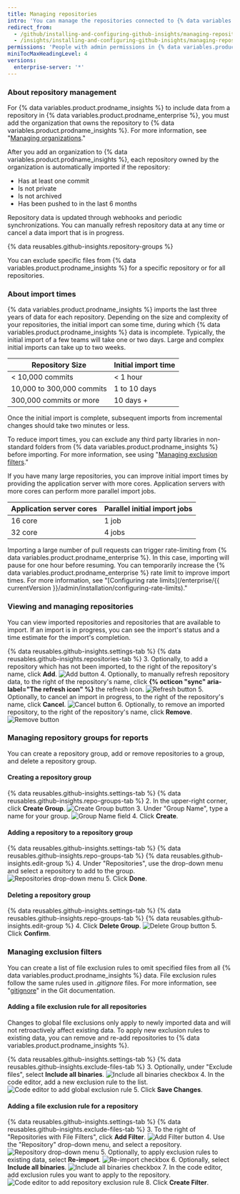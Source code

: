 ```yaml
---
title: Managing repositories
intro: 'You can manage the repositories connected to {% data variables.product.prodname_insights %} and the data included in metrics for each repository.'
redirect_from:
  - /github/installing-and-configuring-github-insights/managing-repositories
  - /insights/installing-and-configuring-github-insights/managing-repositories
permissions: 'People with admin permissions in {% data variables.product.prodname_insights %} can manage repositories. '
miniTocMaxHeadingLevel: 4
versions:
  enterprise-server: '*'
---
```

### About repository management

For {% data variables.product.prodname_insights %} to include data from a repository in {% data variables.product.prodname_enterprise %}, you must add the organization that owns the repository to {% data variables.product.prodname_insights %}. For more information, see "[Managing organizations](/github/installing-and-configuring-github-insights/managing-organizations)."

After you add an organization to {% data variables.product.prodname_insights %}, each repository owned by the organization is automatically imported if the repository:
- Has at least one commit
- Is not private
- Is not archived
- Has been pushed to in the last 6 months

Repository data is updated through webhooks and periodic synchronizations. You can manually refresh repository data at any time or cancel a data import that is in progress.

{% data reusables.github-insights.repository-groups %}

You can exclude specific files from {% data variables.product.prodname_insights %} for a specific repository or for all repositories.  

### About import times

{% data variables.product.prodname_insights %} imports the last three years of data for each repository. Depending on the size and complexity of your repositories, the initial import can some time, during which {% data variables.product.prodname_insights %} data is incomplete. Typically, the initial import of a few teams will take one or two days. Large and complex initial imports can take up to two weeks.

| Repository Size     | Initial import time      |
| ----------|--------------|
|  < 10,000 commits        | < 1 hour  |
| 10,000 to 300,000 commits       | 1 to 10 days  |
| 300,000 commits or more       | 10 days + |

Once the initial import is complete, subsequent imports from incremental changes should take two minutes or less.

To reduce import times, you can exclude any third party libraries in non-standard folders from {% data variables.product.prodname_insights %} before importing. For more information, see using "[Managing exclusion filters](#managing-exclusion-filters)."

If you have many large repositories, you can improve initial import times by providing the application server with more cores. Application servers with more cores can perform more parallel import jobs.

| Application server cores | Parallel initial import jobs  |
| ----------|--------------|
| 16 core       | 1 job  |
| 32 core      | 4 jobs |

Importing a large number of pull requests can trigger rate-limiting from {% data variables.product.prodname_enterprise %}. In this case, importing will pause for one hour before resuming. You can temporarily increase the {% data variables.product.prodname_enterprise %} rate limit to improve import times. For more information, see "[Configuring rate limits](/enterprise/{{ currentVersion }}/admin/installation/configuring-rate-limits)."

### Viewing and managing repositories

You can view imported repositories and repositories that are available to import. If an import is in progress, you can see the import's status and a time estimate for the import's completion.

{% data reusables.github-insights.settings-tab %}
{% data reusables.github-insights.repositories-tab %}
3. Optionally, to add a repository which has not been imported, to the right of the repository's name, click **Add**.
  ![Add button](/assets/images/help/insights/add-button.png)
4. Optionally, to manually refresh repository data, to the right of the repository's name, click **{% octicon "sync" aria-label="The refresh icon" %}** the refresh icon.
  ![Refresh button](/assets/images/help/insights/refresh-button.png)
5. Optionally, to cancel an import in progress, to the right of the repository's name, click **Cancel**.
  ![Cancel button](/assets/images/help/insights/cancel-button.png)
6. Optionally, to remove an imported repository, to the right of the repository's name, click **Remove**.
  ![Remove button](/assets/images/help/insights/remove-button.png)

### Managing repository groups for reports

You can create a repository group, add or remove repositories to a group, and delete a repository group.

#### Creating a repository group

{% data reusables.github-insights.settings-tab %}
{% data reusables.github-insights.repo-groups-tab %}
2. In the upper-right corner, click **Create Group**.
  ![Create Group button](/assets/images/help/insights/create-group.png)
3. Under "Group Name", type a name for your group.
  ![Group Name field](/assets/images/help/insights/group-name.png)
4. Click **Create**.

#### Adding a repository to a repository group

{% data reusables.github-insights.settings-tab %}
{% data reusables.github-insights.repo-groups-tab %}
{% data reusables.github-insights.edit-group %}
4. Under "Repositories", use the drop-down menu and select a repository to add to the group.
  ![Repositories drop-down menu](/assets/images/help/insights/repositories-drop-down.png)
5. Click **Done**.

#### Deleting a repository group

{% data reusables.github-insights.settings-tab %}
{% data reusables.github-insights.repo-groups-tab %}
{% data reusables.github-insights.edit-group %}
4. Click **Delete Group**.
  ![Delete Group button](/assets/images/help/insights/delete-group.png)
5. Click **Confirm**.

### Managing exclusion filters

You can create a list of file exclusion rules to omit specified files from all {% data variables.product.prodname_insights %} data. File exclusion rules follow the same rules used in *.gitignore* files. For more information, see "[gitignore](https://git-scm.com/docs/gitignore)" in the Git documentation.

#### Adding a file exclusion rule for all repositories

Changes to global file exclusions only apply to newly imported data and will not retroactively affect existing data. To apply new exclusion rules to existing data, you can remove and re-add repositories to {% data variables.product.prodname_insights %}.

{% data reusables.github-insights.settings-tab %}
{% data reusables.github-insights.exclude-files-tab %}
3. Optionally, under "Exclude files", select **Include all binaries**.
  ![Include all binaries checkbox](/assets/images/help/insights/include-all-binaries-global.png)
4. In the code editor, add a new exclusion rule to the list.
  ![Code editor to add global exclusion rule](/assets/images/help/insights/global-exclusion-list.png)
5. Click **Save Changes**.

#### Adding a file exclusion rule for a repository

{% data reusables.github-insights.settings-tab %}
{% data reusables.github-insights.exclude-files-tab %}
3. To the right of "Repositories with File Filters", click **Add Filter**.
  ![Add Filter button](/assets/images/help/insights/add-filter.png)
4. Use the "Repository" drop-down menu, and select a repository.
  ![Repository drop-down menu](/assets/images/help/insights/repository-drop-down-exclude.png)
5. Optionally, to apply exclusion rules to existing data, select **Re-import**.
  ![Re-import checkbox](/assets/images/help/insights/re-import-checkbox.png)
6. Optionally, select **Include all binaries**.
    ![Include all binaries checkbox](/assets/images/help/insights/include-all-binaries-repo.png)
7. In the code editor, add exclusion rules you want to apply to the repository.
  ![Code editor to add repository exclusion rule](/assets/images/help/insights/repo-exclusion-list.png)
8. Click **Create Filter**.

